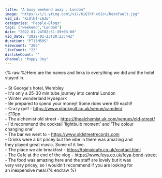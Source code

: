 ```yaml
---
title: "A busy weekend away : London"
image: "https:\/\/i.ytimg.com\/vi\/KiQlhf-c6Zo\/hqdefault.jpg"
vid_id: "KiQlhf-c6Zo"
categories: "People-Blogs"
tags: ["weekend","London"]
date: "2022-01-24T02:51:39+03:00"
vid_date: "2022-01-23T20:23:44Z"
duration: "PT13M59S"
viewcount: "265"
likeCount: "22"
dislikeCount: ""
channel: "Poppy Joy"
---
```

{% raw %}Here are the names and links to everything we did and the hotel stayed in. <br /><br />- St George's hotel, Wembley<br />            - It's only a 25-30 min tube journey into central London<br />- Winter wonderland Hydepark<br />            - Be prepared to spend your money! Some rides were £9 each!!<br />- Crazy golf -  <a rel="nofollow" target="blank" href="https://www.plonkgolf.co.uk/venue/camden/">https://www.plonkgolf.co.uk/venue/camden/</a><br />            - £13pp <br />- The alchemist old street - <a rel="nofollow" target="blank" href="https://thealchemist.uk.com/venues/old-street/">https://thealchemist.uk.com/venues/old-street/</a><br />            - I'd recommend the cocktail 'lightbulb moment' and 'The colour<br />              changing one'        <br />- The bar we went to - <a rel="nofollow" target="blank" href="https://www.oldstreetrecords.com">https://www.oldstreetrecords.com</a><br />            - Drinks were a bit pricey but the vibe in there was amazing and<br />              they played great music. Some of it live. <br />- The place we ate breakfast - <a rel="nofollow" target="blank" href="https://toimoicafe.co.uk/contact.html">https://toimoicafe.co.uk/contact.html</a><br />- The Cafe at the end of the vlog - <a rel="nofollow" target="blank" href="https://www.feya.co.uk/feya-bond-street">https://www.feya.co.uk/feya-bond-street</a><br />             - The food was amazing here and the staff are lovely but it was <br />                very very pricey, so I wouldn't recommend if you are looking for<br />                an inexpensive meal.{% endraw %}
